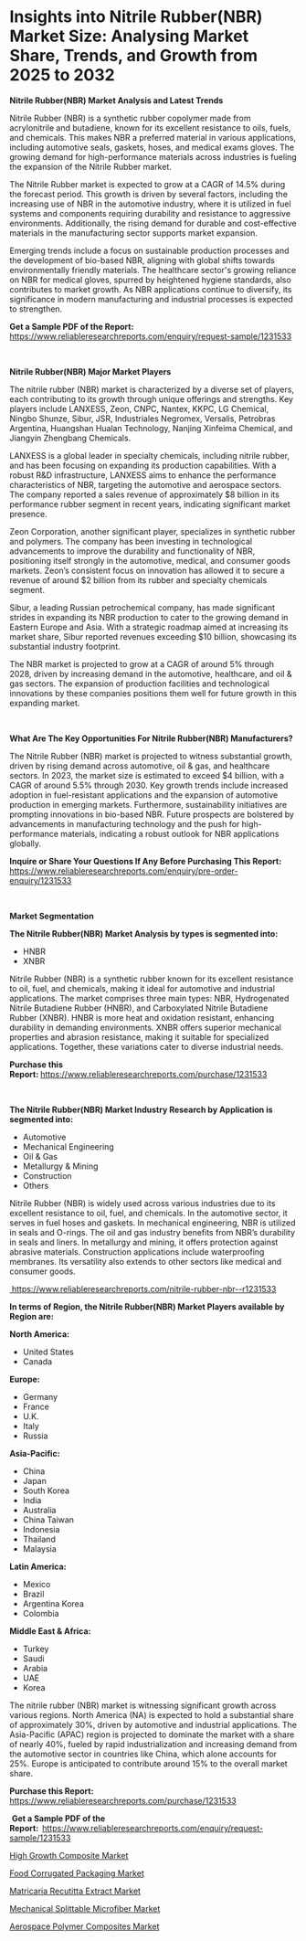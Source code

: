 <p><h1>Insights into Nitrile Rubber(NBR) Market Size: Analysing Market Share, Trends, and Growth from 2025 to 2032</h1></p><p><strong>Nitrile Rubber(NBR) Market Analysis and Latest Trends</strong></p>
<p><p>Nitrile Rubber (NBR) is a synthetic rubber copolymer made from acrylonitrile and butadiene, known for its excellent resistance to oils, fuels, and chemicals. This makes NBR a preferred material in various applications, including automotive seals, gaskets, hoses, and medical exams gloves. The growing demand for high-performance materials across industries is fueling the expansion of the Nitrile Rubber market.</p><p>The Nitrile Rubber market is expected to grow at a CAGR of 14.5% during the forecast period. This growth is driven by several factors, including the increasing use of NBR in the automotive industry, where it is utilized in fuel systems and components requiring durability and resistance to aggressive environments. Additionally, the rising demand for durable and cost-effective materials in the manufacturing sector supports market expansion.</p><p>Emerging trends include a focus on sustainable production processes and the development of bio-based NBR, aligning with global shifts towards environmentally friendly materials. The healthcare sector's growing reliance on NBR for medical gloves, spurred by heightened hygiene standards, also contributes to market growth. As NBR applications continue to diversify, its significance in modern manufacturing and industrial processes is expected to strengthen.</p></p>
<p><strong>Get a Sample PDF of the Report:&nbsp;</strong> <a href="https://www.reliableresearchreports.com/enquiry/request-sample/1231533?utm_campaign=2197&utm_medium=2&utm_source=Github&utm_content=ia&utm_term=02022025&utm_id=nitrile-rubbernbr">https://www.reliableresearchreports.com/enquiry/request-sample/1231533</a></p>
<p>&nbsp;</p>
<p><strong>Nitrile Rubber(NBR) Major Market Players</strong></p>
<p><p>The nitrile rubber (NBR) market is characterized by a diverse set of players, each contributing to its growth through unique offerings and strengths. Key players include LANXESS, Zeon, CNPC, Nantex, KKPC, LG Chemical, Ningbo Shunze, Sibur, JSR, Industriales Negromex, Versalis, Petrobras Argentina, Huangshan Hualan Technology, Nanjing Xinfeima Chemical, and Jiangyin Zhengbang Chemicals.</p><p>LANXESS is a global leader in specialty chemicals, including nitrile rubber, and has been focusing on expanding its production capabilities. With a robust R&D infrastructure, LANXESS aims to enhance the performance characteristics of NBR, targeting the automotive and aerospace sectors. The company reported a sales revenue of approximately $8 billion in its performance rubber segment in recent years, indicating significant market presence.</p><p>Zeon Corporation, another significant player, specializes in synthetic rubber and polymers. The company has been investing in technological advancements to improve the durability and functionality of NBR, positioning itself strongly in the automotive, medical, and consumer goods markets. Zeon’s consistent focus on innovation has allowed it to secure a revenue of around $2 billion from its rubber and specialty chemicals segment.</p><p>Sibur, a leading Russian petrochemical company, has made significant strides in expanding its NBR production to cater to the growing demand in Eastern Europe and Asia. With a strategic roadmap aimed at increasing its market share, Sibur reported revenues exceeding $10 billion, showcasing its substantial industry footprint.</p><p>The NBR market is projected to grow at a CAGR of around 5% through 2028, driven by increasing demand in the automotive, healthcare, and oil & gas sectors. The expansion of production facilities and technological innovations by these companies positions them well for future growth in this expanding market.</p></p>
<p>&nbsp;</p>
<p><strong>What Are The Key Opportunities For Nitrile Rubber(NBR) Manufacturers?</strong></p>
<p><p>The Nitrile Rubber (NBR) market is projected to witness substantial growth, driven by rising demand across automotive, oil & gas, and healthcare sectors. In 2023, the market size is estimated to exceed $4 billion, with a CAGR of around 5.5% through 2030. Key growth trends include increased adoption in fuel-resistant applications and the expansion of automotive production in emerging markets. Furthermore, sustainability initiatives are prompting innovations in bio-based NBR. Future prospects are bolstered by advancements in manufacturing technology and the push for high-performance materials, indicating a robust outlook for NBR applications globally.</p></p>
<p><strong>Inquire or Share Your Questions If Any Before Purchasing This Report:</strong> <a href="https://www.reliableresearchreports.com/enquiry/pre-order-enquiry/1231533?utm_campaign=2197&utm_medium=2&utm_source=Github&utm_content=ia&utm_term=02022025&utm_id=nitrile-rubbernbr">https://www.reliableresearchreports.com/enquiry/pre-order-enquiry/1231533</a></p>
<p>&nbsp;</p>
<p><strong>Market Segmentation</strong></p>
<p><strong>The Nitrile Rubber(NBR) Market Analysis by types is segmented into:</strong></p>
<p><ul><li>HNBR</li><li>XNBR</li></ul></p>
<p><p>Nitrile Rubber (NBR) is a synthetic rubber known for its excellent resistance to oil, fuel, and chemicals, making it ideal for automotive and industrial applications. The market comprises three main types: NBR, Hydrogenated Nitrile Butadiene Rubber (HNBR), and Carboxylated Nitrile Butadiene Rubber (XNBR). HNBR is more heat and oxidation resistant, enhancing durability in demanding environments. XNBR offers superior mechanical properties and abrasion resistance, making it suitable for specialized applications. Together, these variations cater to diverse industrial needs.</p></p>
<p><strong>Purchase this Report:&nbsp;</strong><a href="https://www.reliableresearchreports.com/purchase/1231533?utm_campaign=2197&utm_medium=2&utm_source=Github&utm_content=ia&utm_term=02022025&utm_id=nitrile-rubbernbr">https://www.reliableresearchreports.com/purchase/1231533</a></p>
<p>&nbsp;</p>
<p><strong>The Nitrile Rubber(NBR) Market Industry Research by Application is segmented into:</strong></p>
<p><ul><li>Automotive</li><li>Mechanical Engineering</li><li>Oil & Gas</li><li>Metallurgy & Mining</li><li>Construction</li><li>Others</li></ul></p>
<p><p>Nitrile Rubber (NBR) is widely used across various industries due to its excellent resistance to oil, fuel, and chemicals. In the automotive sector, it serves in fuel hoses and gaskets. In mechanical engineering, NBR is utilized in seals and O-rings. The oil and gas industry benefits from NBR’s durability in seals and liners. In metallurgy and mining, it offers protection against abrasive materials. Construction applications include waterproofing membranes. Its versatility also extends to other sectors like medical and consumer goods.</p></p>
<p><a href="https://www.reliableresearchreports.com/nitrile-rubber-nbr--r1231533?utm_campaign=2197&utm_medium=2&utm_source=Github&utm_content=ia&utm_term=02022025&utm_id=nitrile-rubbernbr">&nbsp;https://www.reliableresearchreports.com/nitrile-rubber-nbr--r1231533</a></p>
<p><strong>In terms of Region, the Nitrile Rubber(NBR) Market Players available by Region are:</strong></p>
<p>
    <p> <strong> North America: </strong>
        <ul>
            <li>United States</li>
            <li>Canada</li>
        </ul>
        </p> 
    <p> <strong> Europe: </strong>
        <ul>
            <li>Germany</li>
            <li>France</li>
            <li>U.K.</li>
            <li>Italy</li>
            <li>Russia</li>
        </ul>
        </p> 
    <p> <strong> Asia-Pacific: </strong>
        <ul>
            <li>China</li>
            <li>Japan</li>
            <li>South Korea</li>
            <li>India</li>
            <li>Australia</li>
            <li>China Taiwan</li>
            <li>Indonesia</li>
            <li>Thailand</li>
            <li>Malaysia</li>
        </ul>
        </p> 
    <p> <strong> Latin America: </strong>
        <ul>
            <li>Mexico</li>
            <li>Brazil</li>
            <li>Argentina Korea</li>
            <li>Colombia</li>
        </ul>
        </p> 
    <p> <strong> Middle East & Africa: </strong>
        <ul>
            <li>Turkey</li>
            <li>Saudi</li>
            <li>Arabia</li>
            <li>UAE</li>
            <li>Korea</li>
        </ul>
    </p>
    </p>
<p><p>The nitrile rubber (NBR) market is witnessing significant growth across various regions. North America (NA) is expected to hold a substantial share of approximately 30%, driven by automotive and industrial applications. The Asia-Pacific (APAC) region is projected to dominate the market with a share of nearly 40%, fueled by rapid industrialization and increasing demand from the automotive sector in countries like China, which alone accounts for 25%. Europe is anticipated to contribute around 15% to the overall market share.</p></p>
<p><strong>Purchase this Report: </strong><a href="https://www.reliableresearchreports.com/purchase/1231533?utm_campaign=2197&utm_medium=2&utm_source=Github&utm_content=ia&utm_term=02022025&utm_id=nitrile-rubbernbr">https://www.reliableresearchreports.com/purchase/1231533</a></p>
<p>&nbsp;<strong>Get a Sample PDF of the Report:&nbsp;&nbsp;</strong><a href="https://www.reliableresearchreports.com/enquiry/request-sample/1231533?utm_campaign=2197&utm_medium=2&utm_source=Github&utm_content=ia&utm_term=02022025&utm_id=nitrile-rubbernbr">https://www.reliableresearchreports.com/enquiry/request-sample/1231533</a></p>
<p><strong></strong></p>
<p><p><a href="https://github.com/norbeludie83/Market-Research-Report-List-1/blob/main/high-growth-composite-market.md?utm_campaign=2197&utm_medium=2&utm_source=Github&utm_content=ia&utm_term=02022025&utm_id=nitrile-rubbernbr">High Growth Composite Market</a></p><p><a href="https://www.linkedin.com/pulse/projected-growth-food-corrugated-packaging-market-size-9yexf?utm_campaign=2197&utm_medium=2&utm_source=Github&utm_content=ia&utm_term=02022025&utm_id=nitrile-rubbernbr">Food Corrugated Packaging Market</a></p><p><a href="https://www.linkedin.com/pulse/mapping-matricaria-recutitta-extract-market-trends-challenges-vdt9f?utm_campaign=2197&utm_medium=2&utm_source=Github&utm_content=ia&utm_term=02022025&utm_id=nitrile-rubbernbr">Matricaria Recutitta Extract Market</a></p><p><a href="https://www.linkedin.com/pulse/exploring-mechanical-splittable-microfiber-market-size-l7ubf?utm_campaign=2197&utm_medium=2&utm_source=Github&utm_content=ia&utm_term=02022025&utm_id=nitrile-rubbernbr">Mechanical Splittable Microfiber Market</a></p><p><a href="https://www.linkedin.com/pulse/aerospace-polymer-composites-market-strategic-insights-u2laf?utm_campaign=2197&utm_medium=2&utm_source=Github&utm_content=ia&utm_term=02022025&utm_id=nitrile-rubbernbr">Aerospace Polymer Composites Market</a></p></p>